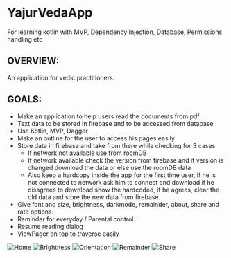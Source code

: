 # YajurVedaApp
For learning kotlin with MVP, Dependency Injection, Database, Permissions handling etc

## OVERVIEW:
An application for vedic practitioners.

## GOALS:

* Make an application to help users read the documents from pdf.
* Text data to be stored in firebase and to be accessed from database
* Use Kotlin, MVP, Dagger
* Make an outline for the user to access his pages easily
* Store data in firebase and take from there while checking for 3 cases:
  * If network not available use from roomDB
  * If network available check the version from firebase and if version is changed download the data or else use the roomDB data
  * Also keep a hardcopy inside the app for the first time user, if he is not connected to network ask him to connect and     download if he disagrees to download show the hardcoded, if he agrees, clear the old data and store the new data from firebase.
* Give  font and size, brightness, darkmode, remainder, about, share and rate options.
* Reminder for everyday / Parental control.
* Resume reading dialog
* ViewPager on top to traverse easily

![Home](assets/home.png)
![Brightness](assets/brightness.png)
![Orientation](assets/orientation.png)
![Remainder](assets/remainder.png)
![Share](assets/share.png)

